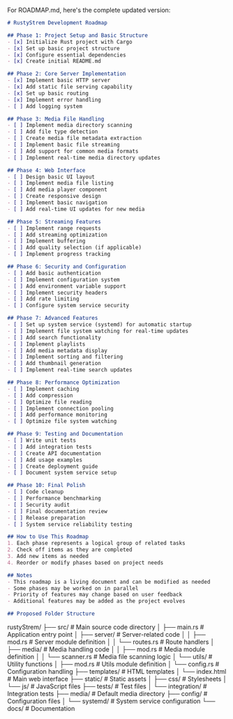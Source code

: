 For ROADMAP.md, here's the complete updated version:

```markdown
# RustyStrem Development Roadmap

## Phase 1: Project Setup and Basic Structure
- [x] Initialize Rust project with Cargo
- [x] Set up basic project structure
- [x] Configure essential dependencies
- [x] Create initial README.md

## Phase 2: Core Server Implementation
- [x] Implement basic HTTP server
- [x] Add static file serving capability
- [x] Set up basic routing
- [x] Implement error handling
- [ ] Add logging system

## Phase 3: Media File Handling
- [ ] Implement media directory scanning
- [ ] Add file type detection
- [ ] Create media file metadata extraction
- [ ] Implement basic file streaming
- [ ] Add support for common media formats
- [ ] Implement real-time media directory updates

## Phase 4: Web Interface
- [ ] Design basic UI layout
- [ ] Implement media file listing
- [ ] Add media player component
- [ ] Create responsive design
- [ ] Implement basic navigation
- [ ] Add real-time UI updates for new media

## Phase 5: Streaming Features
- [ ] Implement range requests
- [ ] Add streaming optimization
- [ ] Implement buffering
- [ ] Add quality selection (if applicable)
- [ ] Implement progress tracking

## Phase 6: Security and Configuration
- [ ] Add basic authentication
- [ ] Implement configuration system
- [ ] Add environment variable support
- [ ] Implement security headers
- [ ] Add rate limiting
- [ ] Configure system service security

## Phase 7: Advanced Features
- [ ] Set up system service (systemd) for automatic startup
- [ ] Implement file system watching for real-time updates
- [ ] Add search functionality
- [ ] Implement playlists
- [ ] Add media metadata display
- [ ] Implement sorting and filtering
- [ ] Add thumbnail generation
- [ ] Implement real-time search updates

## Phase 8: Performance Optimization
- [ ] Implement caching
- [ ] Add compression
- [ ] Optimize file reading
- [ ] Implement connection pooling
- [ ] Add performance monitoring
- [ ] Optimize file system watching

## Phase 9: Testing and Documentation
- [ ] Write unit tests
- [ ] Add integration tests
- [ ] Create API documentation
- [ ] Add usage examples
- [ ] Create deployment guide
- [ ] Document system service setup

## Phase 10: Final Polish
- [ ] Code cleanup
- [ ] Performance benchmarking
- [ ] Security audit
- [ ] Final documentation review
- [ ] Release preparation
- [ ] System service reliability testing

## How to Use This Roadmap
1. Each phase represents a logical group of related tasks
2. Check off items as they are completed
3. Add new items as needed
4. Reorder or modify phases based on project needs

## Notes
- This roadmap is a living document and can be modified as needed
- Some phases may be worked on in parallel
- Priority of features may change based on user feedback
- Additional features may be added as the project evolves

## Proposed Folder Structure
```
rustyStrem/
├── src/                    # Main source code directory
│   ├── main.rs            # Application entry point
│   ├── server/            # Server-related code
│   │   ├── mod.rs         # Server module definition
│   │   └── routes.rs      # Route handlers
│   ├── media/             # Media handling code
│   │   ├── mod.rs         # Media module definition
│   │   └── scanner.rs     # Media file scanning logic
│   └── utils/             # Utility functions
│       ├── mod.rs         # Utils module definition
│       └── config.rs      # Configuration handling
├── templates/             # HTML templates
│   └── index.html        # Main web interface
├── static/               # Static assets
│   ├── css/             # Stylesheets
│   └── js/              # JavaScript files
├── tests/               # Test files
│   └── integration/     # Integration tests
├── media/              # Default media directory
├── config/             # Configuration files
│   └── systemd/        # System service configuration
└── docs/              # Documentation